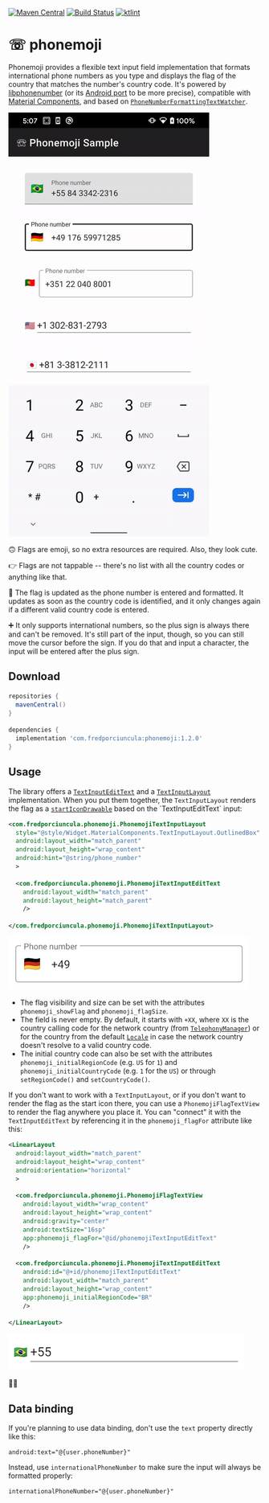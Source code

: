 [![Maven Central](https://maven-badges.herokuapp.com/maven-central/com.fredporciuncula/phonemoji/badge.svg)](https://maven-badges.herokuapp.com/maven-central/com.fredporciuncula/phonemoji)
[![Build Status](https://github.com/tfcporciuncula/phonemoji/workflows/CI/badge.svg)](https://github.com/tfcporciuncula/phonemoji/actions?query=workflow%3ACI)
[![ktlint](https://img.shields.io/badge/code%20style-%E2%9D%A4-FF4081.svg)](https://ktlint.github.io/)

# ☏ phonemoji

Phonemoji provides a flexible text input field implementation that formats international phone numbers as you type and displays the flag of the country that matches the number's country code. It's powered by [libphonenumber](https://github.com/google/libphonenumber) (or its [Android port](https://github.com/MichaelRocks/libphonenumber-android) to be more precise), compatible with [Material Components](https://github.com/material-components/material-components-android), and based on [`PhoneNumberFormattingTextWatcher`](https://developer.android.com/reference/android/telephony/PhoneNumberFormattingTextWatcher).

![demo](demo.gif)

🙃 Flags are emoji, so no extra resources are required. Also, they look cute.

👉 Flags are not tappable -- there's no list with all the country codes or anything like that.

🚩 The flag is updated as the phone number is entered and formatted. It updates as soon as the country code is identified, and it only changes again if a different valid country code is entered.

➕ It only supports international numbers, so the plus sign is always there and can't be removed. It's still part of the input, though, so you can still move the cursor before the sign. If you do that and input a character, the input will be entered after the plus sign.

## Download

```groovy
repositories {
  mavenCentral()
}

dependencies {
  implementation 'com.fredporciuncula:phonemoji:1.2.0'
}
```

## Usage

The library offers a [`TextInputEditText`](https://developer.android.com/reference/com/google/android/material/textfield/TextInputEditText) and a [`TextInputLayout`](https://developer.android.com/reference/com/google/android/material/textfield/TextInputLayout) implementation. When you put them together, the `TextInputLayout` renders the flag as a [`startIconDrawable`](https://developer.android.com/reference/com/google/android/material/textfield/TextInputLayout#setStartIconDrawable(android.graphics.drawable.Drawable)) based on the `TextInputEditText` input:

```xml
<com.fredporciuncula.phonemoji.PhonemojiTextInputLayout
  style="@style/Widget.MaterialComponents.TextInputLayout.OutlinedBox"
  android:layout_width="match_parent"
  android:layout_height="wrap_content"
  android:hint="@string/phone_number"
  >

  <com.fredporciuncula.phonemoji.PhonemojiTextInputEditText
    android:layout_width="match_parent"
    android:layout_height="match_parent"
    />

</com.fredporciuncula.phonemoji.PhonemojiTextInputLayout>
```

![](ex1.png)

- The flag visibility and size can be set with the attributes `phonemoji_showFlag` and `phonemoji_flagSize`.
- The field is never empty. By default, it starts with `+XX`, where `XX` is the country calling code for the network country (from [`TelephonyManager`](https://developer.android.com/reference/android/telephony/TelephonyManager#getNetworkCountryIso())) or for the country from the default [`Locale`](https://developer.android.com/reference/java/util/Locale#getDefault(java.util.Locale.Category)) in case the network country doesn't resolve to a valid country code.
- The initial country code can also be set with the attributes `phonemoji_initialRegionCode` (e.g. `US` for `1`) and `phonemoji_initialCountryCode` (e.g. `1` for the `US`) or through `setRegionCode()` and `setCountryCode()`.

If you don't want to work with a `TextInputLayout`, or if you don't want to render the flag as the start icon there, you can use a `PhonemojiFlagTextView` to render the flag anywhere you place it. You can "connect" it with the `TextInputEditText` by referencing it in the `phonemoji_flagFor` attribute like this:

```xml
<LinearLayout
  android:layout_width="match_parent"
  android:layout_height="wrap_content"
  android:orientation="horizontal"
  >

  <com.fredporciuncula.phonemoji.PhonemojiFlagTextView
    android:layout_width="wrap_content"
    android:layout_height="wrap_content"
    android:gravity="center"
    android:textSize="16sp"
    app:phonemoji_flagFor="@id/phonemojiTextInputEditText"
    />

  <com.fredporciuncula.phonemoji.PhonemojiTextInputEditText
    android:id="@+id/phonemojiTextInputEditText"
    android:layout_width="match_parent"
    android:layout_height="wrap_content"
    app:phonemoji_initialRegionCode="BR"
    />

</LinearLayout>
```

![](ex2.png)

🙆‍♂️

## Data binding

If you're planning to use data binding, don't use the `text` property directly like this:

```
android:text="@{user.phoneNumber}"
```

Instead, use `internationalPhoneNumber` to make sure the input will always be formatted properly:

```
internationalPhoneNumber="@{user.phoneNumber}"
```
